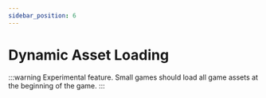 ```yaml
---
sidebar_position: 6
---
```


# Dynamic Asset Loading

:::warning
Experimental feature. Small games should load all game assets at the beginning of the game.
:::
